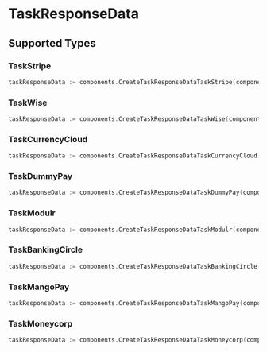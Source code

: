 # TaskResponseData


## Supported Types

### TaskStripe

```go
taskResponseData := components.CreateTaskResponseDataTaskStripe(components.TaskStripe{/* values here */})
```

### TaskWise

```go
taskResponseData := components.CreateTaskResponseDataTaskWise(components.TaskWise{/* values here */})
```

### TaskCurrencyCloud

```go
taskResponseData := components.CreateTaskResponseDataTaskCurrencyCloud(components.TaskCurrencyCloud{/* values here */})
```

### TaskDummyPay

```go
taskResponseData := components.CreateTaskResponseDataTaskDummyPay(components.TaskDummyPay{/* values here */})
```

### TaskModulr

```go
taskResponseData := components.CreateTaskResponseDataTaskModulr(components.TaskModulr{/* values here */})
```

### TaskBankingCircle

```go
taskResponseData := components.CreateTaskResponseDataTaskBankingCircle(components.TaskBankingCircle{/* values here */})
```

### TaskMangoPay

```go
taskResponseData := components.CreateTaskResponseDataTaskMangoPay(components.TaskMangoPay{/* values here */})
```

### TaskMoneycorp

```go
taskResponseData := components.CreateTaskResponseDataTaskMoneycorp(components.TaskMoneycorp{/* values here */})
```

